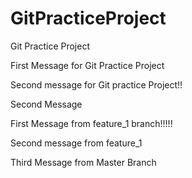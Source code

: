 # GitPracticeProject

Git Practice Project 

First Message for Git Practice Project

Second message for Git practice Project!!

Second Message 

First Message from feature_1 branch!!!!! 

Second message from feature_1

Third Message from Master Branch


